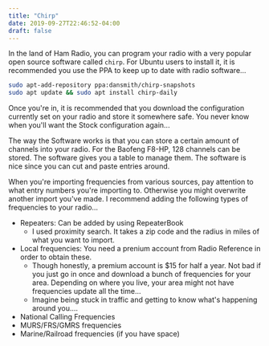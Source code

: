 ```yaml
---
title: "Chirp"
date: 2019-09-27T22:46:52-04:00
draft: false
---
```


In the land of Ham Radio, you can program your radio with a very popular open source software called `chirp`. For Ubuntu users to install it, it is recommended you use the PPA to keep up to date with radio software...

```bash
sudo apt-add-repository ppa:dansmith/chirp-snapshots
sudo apt update && sudo apt install chirp-daily
```

Once you're in, it is recommended that you download the configuration currently set on your radio and store it somewhere safe. You never know when you'll want the Stock configuration again...

The way the Software works is that you can store a certain amount of channels into your radio. For the Baofeng F8-HP, 128 channels can be stored. The software gives you a table to manage them. The software is nice since you can cut and paste entries around.

When you're importing frequencies from various sources, pay attention to what entry numbers you're importing to. Otherwise you might overwrite another import you've made. I recommend adding the following types of frequencies to your radio...

- Repeaters: Can be added by using RepeaterBook
  - I used proximity search. It takes a zip code and the radius in miles of what you want to import.
- Local frequencies: You need a prenium account from Radio Reference in order to obtain these.
  - Though honestly, a premium account is $15 for half a year. Not bad if you just go in once and download a bunch of frequencies for your area. Depending on where you live, your area might not have frequencies update all the time...
  - Imagine being stuck in traffic and getting to know what's happening around you....
- National Calling Frequencies
- MURS/FRS/GMRS frequencies
- Marine/Railroad frequencies (if you have space)

